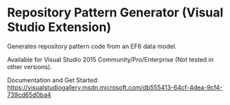 # Repository Pattern Generator (Visual Studio Extension)
Generates repository pattern code from an EF6 data model.

Available for Visual Studio 2015 Community/Pro/Enterprise (Not tested in other versions).

Documentation and Get Started: https://visualstudiogallery.msdn.microsoft.com/db555413-64cf-4dea-9cf4-739cd65d0ba4
